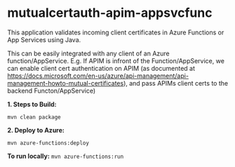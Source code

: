 # mutualcertauth-apim-appsvcfunc
This application validates incoming client certificates in Azure Functions or App Services using Java.

This can be easily integrated with any client of an Azure function/AppService. E.g. If APIM is infront of the Function/AppService, we can enable client cert authentication on APIM (as documented at https://docs.microsoft.com/en-us/azure/api-management/api-management-howto-mutual-certificates), and pass APIMs client certs to the backend Functon/AppService)

<b>1. Steps to Build: </b>

``mvn clean package``

<b>2. Deploy to Azure:</b>


``mvn azure-functions:deploy``

<b>To run locally:</b>
``mvn azure-functions:run``
